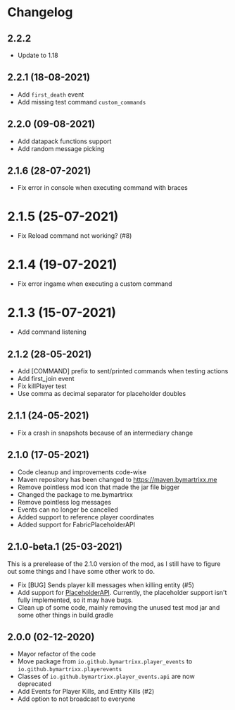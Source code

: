 # Changelog
## 2.2.2
* Update to 1.18

## 2.2.1 (18-08-2021)
* Add `first_death` event
* Add missing test command `custom_commands`

## 2.2.0 (09-08-2021)
* Add datapack functions support
* Add random message picking

## 2.1.6 (28-07-2021)
* Fix error in console when executing command with braces

# 2.1.5 (25-07-2021)
* Fix Reload command not working? (#8)

# 2.1.4 (19-07-2021)
* Fix error ingame when executing a custom command

# 2.1.3 (15-07-2021)
* Add command listening

## 2.1.2 (28-05-2021)
* Add [COMMAND] prefix to sent/printed commands when testing actions
* Add first_join event
* Fix killPlayer test
* Use comma as decimal separator for placeholder doubles

## 2.1.1 (24-05-2021)
* Fix a crash in snapshots because of an intermediary change

## 2.1.0 (17-05-2021)
* Code cleanup and improvements code-wise
* Maven repository has been changed to https://maven.bymartrixx.me
* Remove pointless mod icon that made the jar file bigger
* Changed the package to me.bymartrixx
* Remove pointless log messages
* Events can no longer be cancelled
* Added support to reference player coordinates
* Added support for FabricPlaceholderAPI

## 2.1.0-beta.1 (25-03-2021)
This is a prerelease of the 2.1.0 version of the mod, as I still have to figure out some things and I have some other work to do.

* Fix [BUG] Sends player kill messages when killing entity (#5)
* Add support for [PlaceholderAPI](https://github.com/Patbox/FabricPlaceholderAPI). Currently, the placeholder support isn't fully implemented, so it may have bugs.
* Clean up of some code, mainly removing the unused test mod jar and some other things in build.gradle

## 2.0.0 (02-12-2020)
* Mayor refactor of the code
* Move package from `io.github.bymartrixx.player_events` to `io.github.bymartrixx.playerevents`
* Classes of `io.github.bymartrixx.player_events.api` are now deprecated
* Add Events for Player Kills, and Entity Kills (#2)
* Add option to not broadcast to everyone
